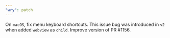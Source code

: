 ```yaml
---
"wry": patch
---
```


On `macOS`, fix menu keyboard shortcuts. This issue bug was introduced in `v2` when added `webview` as `child`.
Improve version of PR #1156.